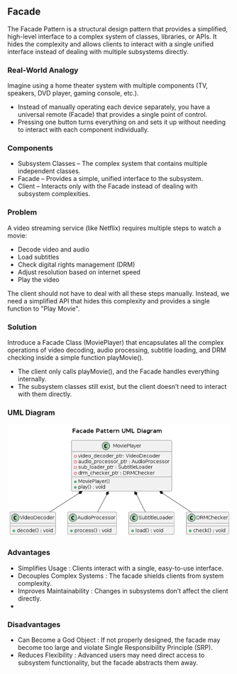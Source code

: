 ## Facade

The Facade Pattern is a structural design pattern that provides a simplified, high-level interface to a complex system of classes, libraries, or APIs. It hides the complexity and allows clients to interact with a single unified interface instead of dealing with multiple subsystems directly.

### Real-World Analogy

Imagine using a home theater system with multiple components (TV, speakers, DVD player, gaming console, etc.).

- Instead of manually operating each device separately, you have a universal remote (Facade) that provides a single point of control.
- Pressing one button turns everything on and sets it up without needing to interact with each component individually.

### Components
- Subsystem Classes – The complex system that contains multiple independent classes.
- Facade – Provides a simple, unified interface to the subsystem.
- Client – Interacts only with the Facade instead of dealing with subsystem complexities.

### Problem
A video streaming service (like Netflix) requires multiple steps to watch a movie:

- Decode video and audio
- Load subtitles
- Check digital rights management (DRM)
- Adjust resolution based on internet speed
- Play the video

The client should not have to deal with all these steps manually. Instead, we need a simplified API that hides this complexity and provides a single function to "Play Movie".

### Solution
Introduce a Facade Class (MoviePlayer) that encapsulates all the complex operations of video decoding, audio processing, subtitle loading, and DRM checking inside a simple function playMovie().

- The client only calls playMovie(), and the Facade handles everything internally.
- The subsystem classes still exist, but the client doesn’t need to interact with them directly.

### UML Diagram

<p align="center">
  <img src="../../out/Structural_Design_Pattern/Facade/facade/facade.png">
</p>

### Advantages
- Simplifies Usage : Clients interact with a single, easy-to-use interface.
- Decouples Complex Systems : The facade shields clients from system complexity.
-  Improves Maintainability : Changes in subsystems don’t affect the client directly.
-  

### Disadvantages
- Can Become a God Object : If not properly designed, the facade may become too large and violate Single Responsibility Principle (SRP).
- Reduces Flexibility : Advanced users may need direct access to subsystem functionality, but the facade abstracts them away.